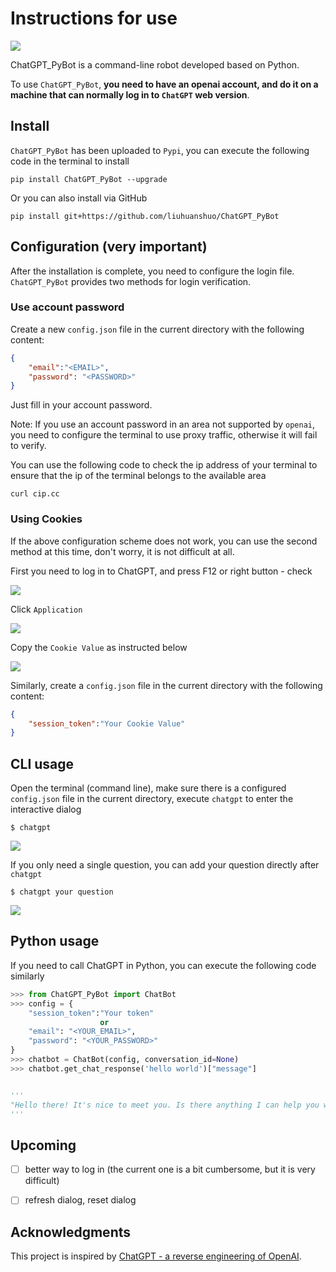 # Instructions for use

![](https://pic.liuzaoqi.com/picgo/202212091444750.png)

ChatGPT_PyBot is a command-line robot developed based on Python.

To use `ChatGPT_PyBot`, **you need to have an openai account, and do it on a machine that can normally log in to `ChatGPT` web version**.

## Install

`ChatGPT_PyBot` has been uploaded to `Pypi`, you can execute the following code in the terminal to install

```shell
pip install ChatGPT_PyBot --upgrade
```

Or you can also install via GitHub

```shell
pip install git+https://github.com/liuhuanshuo/ChatGPT_PyBot
```


## Configuration (very important)

After the installation is complete, you need to configure the login file. `ChatGPT_PyBot` provides two methods for login verification.

### Use account password

Create a new `config.json` file in the current directory with the following content:

```json
{
    "email":"<EMAIL>",
    "password": "<PASSWORD>"
}
```

Just fill in your account password.

Note: If you use an account password in an area not supported by `openai`, you need to configure the terminal to use proxy traffic, otherwise it will fail to verify.

You can use the following code to check the ip address of your terminal to ensure that the ip of the terminal belongs to the available area

```shell
curl cip.cc
```

### Using Cookies

If the above configuration scheme does not work, you can use the second method at this time, don't worry, it is not difficult at all.

First you need to log in to ChatGPT, and press F12 or right button - check

![](https://pic.liuzaoqi.com/picgo/202212091104801.png)

Click `Application`

![](https://pic.liuzaoqi.com/picgo/202212091105819.png)

Copy the `Cookie Value` as instructed below

![](https://pic.liuzaoqi.com/picgo/202212091107424.png)

Similarly, create a `config.json` file in the current directory with the following content:

```json
{
    "session_token":"Your Cookie Value"
}
```


## CLI usage



Open the terminal (command line), make sure there is a configured `config.json` file in the current directory, execute `chatgpt` to enter the interactive dialog

```shell
$ chatgpt
```

![](https://pic.liuzaoqi.com/picgo/202212091115468.png)

If you only need a single question, you can add your question directly after `chatgpt`


```shell
$ chatgpt your question
```

![](https://pic.liuzaoqi.com/picgo/202212091119492.png)


## Python usage


If you need to call ChatGPT in Python, you can execute the following code similarly


```python
>>> from ChatGPT_PyBot import ChatBot
>>> config = {
    "session_token":"Your token"
    				or
    "email": "<YOUR_EMAIL>",
    "password": "<YOUR_PASSWORD>"
}
>>> chatbot = ChatBot(config, conversation_id=None)
>>> chatbot.get_chat_response('hello world')["message"]


'''
"Hello there! It's nice to meet you. Is there anything I can help you with today? I'm here to answer any questions you might have."
'''
```

## Upcoming

- [ ] better way to log in (the current one is a bit cumbersome, but it is very difficult)
- [ ] refresh dialog, reset dialog



## Acknowledgments

This project is inspired by [ChatGPT - a reverse engineering of OpenAI](https://github.com/acheong08/ChatGPT).